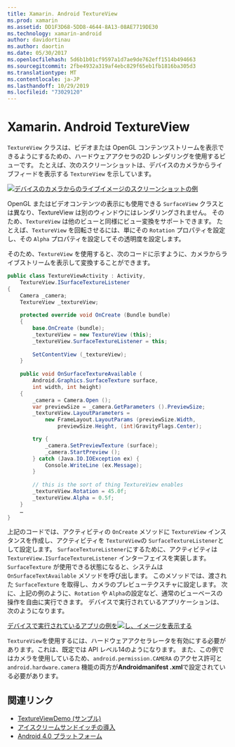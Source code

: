 ```yaml
---
title: Xamarin. Android TextureView
ms.prod: xamarin
ms.assetid: DD1F3D68-5DD8-4644-8A13-08AE7719DE30
ms.technology: xamarin-android
author: davidortinau
ms.author: daortin
ms.date: 05/30/2017
ms.openlocfilehash: 5d6b1b01cf9597a1d7ae9de762eff1514b494663
ms.sourcegitcommit: 2fbe4932a319af4ebc829f65eb1fb1816ba305d3
ms.translationtype: MT
ms.contentlocale: ja-JP
ms.lasthandoff: 10/29/2019
ms.locfileid: "73029120"
---
```

# <a name="xamarinandroid-textureview"></a>Xamarin. Android TextureView

`TextureView` クラスは、ビデオまたは OpenGL コンテンツストリームを表示できるようにするための、ハードウェアアクセラの2D レンダリングを使用するビューです。 たとえば、次のスクリーンショットは、デバイスのカメラからライブフィードを表示する `TextureView` を示しています。

[![デバイスのカメラからのライブイメージのスクリーンショットの例](texture-view-images/22-textureviewcamera.png)](texture-view-images/22-textureviewcamera.png#lightbox)

OpenGL またはビデオコンテンツの表示にも使用できる `SurfaceView` クラスとは異なり、TextureView は別のウィンドウにはレンダリングされません。
そのため、`TextureView` は他のビューと同様にビュー変換をサポートできます。 たとえば、`TextureView` を回転させるには、単にその `Rotation` プロパティを設定し、その `Alpha` プロパティを設定してその透明度を設定します。

そのため、`TextureView` を使用すると、次のコードに示すように、カメラからライブストリームを表示して変換することができます。

```csharp
public class TextureViewActivity : Activity,
    TextureView.ISurfaceTextureListener
{
    Camera _camera;
    TextureView _textureView;
       
    protected override void OnCreate (Bundle bundle)
    {
        base.OnCreate (bundle);
        _textureView = new TextureView (this);
        _textureView.SurfaceTextureListener = this;
           
        SetContentView (_textureView);
    }
       
    public void OnSurfaceTextureAvailable (
        Android.Graphics.SurfaceTexture surface,
        int width, int height)
    {
        _camera = Camera.Open ();
        var previewSize = _camera.GetParameters ().PreviewSize;
        _textureView.LayoutParameters =
            new FrameLayout.LayoutParams (previewSize.Width,
                previewSize.Height, (int)GravityFlags.Center);

        try {
            _camera.SetPreviewTexture (surface);
            _camera.StartPreview ();
        } catch (Java.IO.IOException ex) {
            Console.WriteLine (ex.Message);
        }
           
        // this is the sort of thing TextureView enables
        _textureView.Rotation = 45.0f;
        _textureView.Alpha = 0.5f;
    }
    …
}
```

上記のコードでは、アクティビティの `OnCreate` メソッドに `TextureView` インスタンスを作成し、アクティビティを `TextureView`の `SurfaceTextureListener`として設定します。 `SurfaceTextureListener`にするために、アクティビティは `TextureView.ISurfaceTextureListener` インターフェイスを実装します。 `SurfaceTexture` が使用できる状態になると、システムは `OnSurfaceTextAvailable` メソッドを呼び出します。 このメソッドでは、渡された `SurfaceTexture` を取得し、カメラのプレビューテクスチャに設定します。 次に、上記の例のように、`Rotation` や `Alpha`の設定など、通常のビューベースの操作を自由に実行できます。 デバイスで実行されているアプリケーションは、次のようになります。

[デバイスで実行されているアプリの例を![し、イメージを表示する](texture-view-images/17-textureviewdemo.png)](texture-view-images/17-textureviewdemo.png#lightbox)

`TextureView`を使用するには、ハードウェアアクセラレータを有効にする必要があります。これは、既定では API レベル14のようになります。 また、この例ではカメラを使用しているため、`android.permission.CAMERA` のアクセス許可と `android.hardware.camera` 機能の両方が**Androidmanifest .xml**で設定されている必要があります。

## <a name="related-links"></a>関連リンク

- [TextureViewDemo (サンプル)](https://docs.microsoft.com/samples/xamarin/monodroid-samples/textureviewdemo)
- [アイスクリームサンドイッチの導入](https://www.android.com/about/ice-cream-sandwich/)
- [Android 4.0 プラットフォーム](https://developer.android.com/sdk/android-4.0.html)
